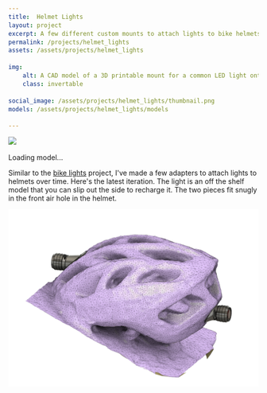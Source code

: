 ```yaml
---
title:  Helmet Lights
layout: project
excerpt: A few different custom mounts to attach lights to bike helmets.
permalink: /projects/helmet_lights
assets: /assets/projects/helmet_lights

img:
    alt: A CAD model of a 3D printable mount for a common LED light onto a helmet.
    class: invertable

social_image: /assets/projects/helmet_lights/thumbnail.png
models: /assets/projects/helmet_lights/models

---
```


<outline-model-viewer model = "{{page.models}}/model.glb" camera='{"position":[6.039,6.456,-6.641],"rotation":[-2.37,0.5778,2.654],"zoom":309.7389923355519,"target":[0,0,0]}'>
    <img class="outline-model-poster no-wc" src = "{{page.img.src}}">
    <p class="has-wc">Loading model...</p>
</outline-model-viewer>

Similar to the [bike lights](/projects/bike_lights) project, I've made a few adapters to attach lights to helmets over time. Here's the latest iteration. The light is an off the shelf model that you can slip out the side to recharge it. The two pieces fit snugly in the front air hole in the helmet. 

<img src = "/assets/projects/helmet_lights/with_helmet_model.png" alt="A cad model of the mounts attached to a kinda poor quality 3D scan of the helmet">